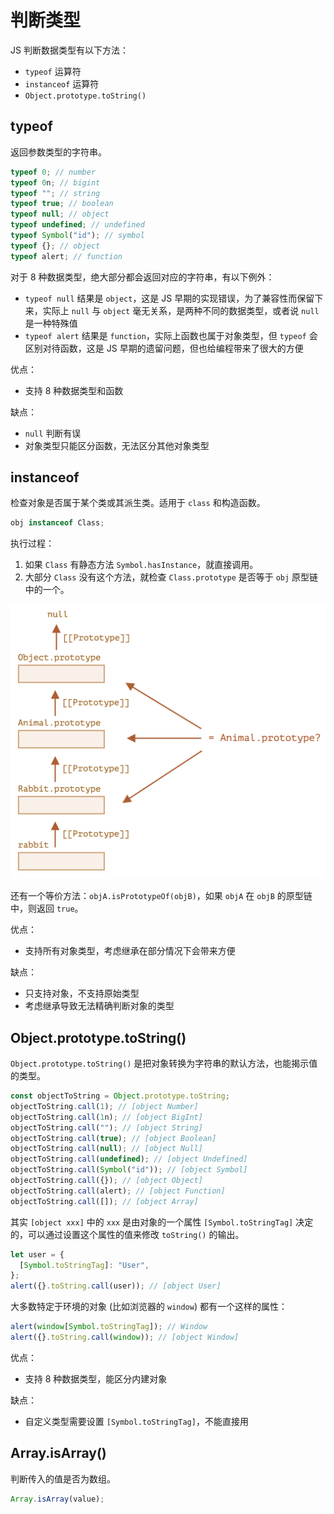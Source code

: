 # 判断类型

JS 判断数据类型有以下方法：

- `typeof` 运算符
- `instanceof` 运算符
- `Object.prototype.toString()`

## typeof

返回参数类型的字符串。

```js
typeof 0; // number
typeof 0n; // bigint
typeof ""; // string
typeof true; // boolean
typeof null; // object
typeof undefined; // undefined
typeof Symbol("id"); // symbol
typeof {}; // object
typeof alert; // function
```

对于 8 种数据类型，绝大部分都会返回对应的字符串，有以下例外：

- `typeof null` 结果是 `object`，这是 JS 早期的实现错误，为了兼容性而保留下来，实际上 `null` 与 `object` 毫无关系，是两种不同的数据类型，或者说 `null` 是一种特殊值
- `typeof alert` 结果是 `function`，实际上函数也属于对象类型，但 `typeof` 会区别对待函数，这是 JS 早期的遗留问题，但也给编程带来了很大的方便

优点：

- 支持 8 种数据类型和函数

缺点：

- `null` 判断有误
- 对象类型只能区分函数，无法区分其他对象类型

## instanceof

检查对象是否属于某个类或其派生类。适用于 `class` 和构造函数。

```js
obj instanceof Class;
```

执行过程：

1. 如果 `Class` 有静态方法 `Symbol.hasInstance`，就直接调用。
2. 大部分 `Class` 没有这个方法，就检查 `Class.prototype` 是否等于 `obj` 原型链中的一个。

<img src="./assets/instanceof.png" style="zoom: 50%" />

还有一个等价方法：`objA.isPrototypeOf(objB)`，如果 `objA` 在 `objB` 的原型链中，则返回 `true`。

优点：

- 支持所有对象类型，考虑继承在部分情况下会带来方便

缺点：

- 只支持对象，不支持原始类型
- 考虑继承导致无法精确判断对象的类型

## Object.prototype.toString()

`Object.prototype.toString()` 是把对象转换为字符串的默认方法，也能揭示值的类型。

```js
const objectToString = Object.prototype.toString;
objectToString.call(1); // [object Number]
objectToString.call(1n); // [object BigInt]
objectToString.call(""); // [object String]
objectToString.call(true); // [object Boolean]
objectToString.call(null); // [object Null]
objectToString.call(undefined); // [object Undefined]
objectToString.call(Symbol("id")); // [object Symbol]
objectToString.call({}); // [object Object]
objectToString.call(alert); // [object Function]
objectToString.call([]); // [object Array]
```

其实 `[object xxx]` 中的 `xxx` 是由对象的一个属性 `[Symbol.toStringTag]` 决定的，可以通过设置这个属性的值来修改 `toString()` 的输出。

```js
let user = {
  [Symbol.toStringTag]: "User",
};
alert({}.toString.call(user)); // [object User]
```

大多数特定于环境的对象 (比如浏览器的 `window`) 都有一个这样的属性：

```js
alert(window[Symbol.toStringTag]); // Window
alert({}.toString.call(window)); // [object Window]
```

优点：

- 支持 8 种数据类型，能区分内建对象

缺点：

- 自定义类型需要设置 `[Symbol.toStringTag]`，不能直接用

## Array.isArray()

判断传入的值是否为数组。

```js
Array.isArray(value);
```
